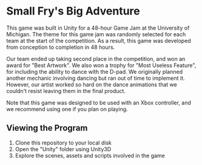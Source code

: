 # Small Fry's Big Adventure #

This game was built in Unity for a 48-hour Game Jam at the University of Michigan. The theme for this game jam was randomly selected for each team at the start of the competition. As a result, this game was developed from conception to completion in 48 hours.

Our team ended up taking second place in the competition, and won an award for "Best Artwork". We also won a trophy for "Most Useless Feature", for including the ability to dance with the D-pad. We originally planned another mechanic involving dancing but ran out of time to implement it. However, our artist worked so hard on the dance animations that we couldn't resist leaving them in the final product.

Note that this game was designed to be used with an Xbox controller, and we recommend using one if you plan on playing.

## Viewing the Program ##

1. Clone this repository to your local disk
2. Open the "Unity" folder using Unity3D
3. Explore the scenes, assets and scripts involved in the game